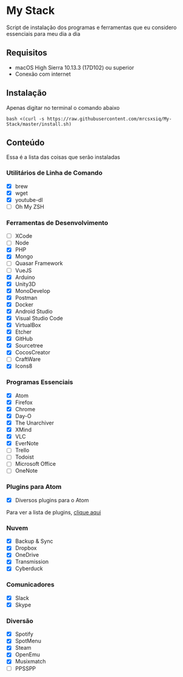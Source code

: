 # My Stack

Script de instalação dos programas e ferramentas que eu considero essenciais para meu dia a dia 

## Requisitos

- macOS High Sierra 10.13.3 (17D102) ou superior
- Conexão com internet

## Instalação

Apenas digitar no terminal o comando abaixo

```
bash <(curl -s https://raw.githubusercontent.com/mrcsxsiq/My-Stack/master/install.sh)
```

## Conteúdo

Essa é a lista das coisas que serão instaladas

### Utilitários de Linha de Comando

- [X] brew
- [X] wget
- [X] youtube-dl
- [ ] Oh My ZSH

### Ferramentas de Desenvolvimento

- [ ] XCode
- [ ] Node
- [X] PHP
- [X] Mongo
- [ ] Quasar Framework
- [ ] VueJS
- [X] Arduino
- [X] Unity3D
- [X] MonoDevelop
- [X] Postman
- [X] Docker
- [X] Android Studio
- [X] Visual Studio Code
- [X] VirtualBox
- [X] Etcher
- [X] GitHub
- [X] Sourcetree
- [X] CocosCreator
- [ ] CraftWare
- [X] Icons8

### Programas Essenciais

- [X] Atom
- [X] Firefox
- [X] Chrome
- [X] Day-O
- [X] The Unarchiver
- [X] XMind
- [X] VLC
- [X] EverNote
- [ ] Trello
- [ ] Todoist
- [ ] Microsoft Office
- [ ] OneNote

### Plugins para Atom

- [X] Diversos plugins para o Atom

Para ver a lista de plugins, [clique aqui](https://gist.github.com/mrcsxsiq/7729d03b268155a862352f61bb22778e)

### Nuvem

- [X] Backup & Sync
- [X] Dropbox
- [X] OneDrive
- [X] Transmission
- [X] Cyberduck

### Comunicadores

- [X] Slack
- [X] Skype

### Diversão

- [X] Spotify
- [X] SpotMenu
- [X] Steam
- [X] OpenEmu
- [X] Musixmatch
- [ ] PPSSPP
